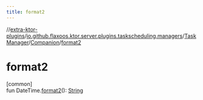 ```yaml
---
title: format2
---
```

//[extra-ktor-plugins](../../../../index.md)/[io.github.flaxoos.ktor.server.plugins.taskscheduling.managers](../../index.md)/[TaskManager](../index.md)/[Companion](index.md)/[format2](format2.md)



# format2



[common]\
fun DateTime.[format2](format2.md)(): [String](https://kotlinlang.org/api/latest/jvm/stdlib/kotlin/-string/index.md)




